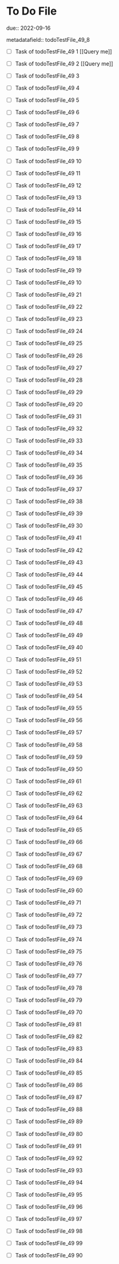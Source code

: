 # To Do File

due:: 2022-09-16

metadatafield:: todoTestFile_49_8

- [ ] Task of todoTestFile_49 1 [[Query me]]
- [ ] Task of todoTestFile_49 2 [[Query me]]
- [ ] Task of todoTestFile_49 3
- [ ] Task of todoTestFile_49 4
- [ ] Task of todoTestFile_49 5
- [ ] Task of todoTestFile_49 6
- [ ] Task of todoTestFile_49 7
- [ ] Task of todoTestFile_49 8
- [ ] Task of todoTestFile_49 9
- [ ] Task of todoTestFile_49 10

- [ ] Task of todoTestFile_49 11 
- [ ] Task of todoTestFile_49 12 
- [ ] Task of todoTestFile_49 13
- [ ] Task of todoTestFile_49 14
- [ ] Task of todoTestFile_49 15
- [ ] Task of todoTestFile_49 16
- [ ] Task of todoTestFile_49 17
- [ ] Task of todoTestFile_49 18
- [ ] Task of todoTestFile_49 19
- [ ] Task of todoTestFile_49 10

- [ ] Task of todoTestFile_49 21 
- [ ] Task of todoTestFile_49 22 
- [ ] Task of todoTestFile_49 23
- [ ] Task of todoTestFile_49 24
- [ ] Task of todoTestFile_49 25
- [ ] Task of todoTestFile_49 26
- [ ] Task of todoTestFile_49 27
- [ ] Task of todoTestFile_49 28
- [ ] Task of todoTestFile_49 29
- [ ] Task of todoTestFile_49 20

- [ ] Task of todoTestFile_49 31 
- [ ] Task of todoTestFile_49 32 
- [ ] Task of todoTestFile_49 33
- [ ] Task of todoTestFile_49 34
- [ ] Task of todoTestFile_49 35
- [ ] Task of todoTestFile_49 36
- [ ] Task of todoTestFile_49 37
- [ ] Task of todoTestFile_49 38
- [ ] Task of todoTestFile_49 39
- [ ] Task of todoTestFile_49 30

- [ ] Task of todoTestFile_49 41 
- [ ] Task of todoTestFile_49 42 
- [ ] Task of todoTestFile_49 43
- [ ] Task of todoTestFile_49 44
- [ ] Task of todoTestFile_49 45
- [ ] Task of todoTestFile_49 46
- [ ] Task of todoTestFile_49 47
- [ ] Task of todoTestFile_49 48
- [ ] Task of todoTestFile_49 49
- [ ] Task of todoTestFile_49 40

- [ ] Task of todoTestFile_49 51 
- [ ] Task of todoTestFile_49 52 
- [ ] Task of todoTestFile_49 53
- [ ] Task of todoTestFile_49 54
- [ ] Task of todoTestFile_49 55
- [ ] Task of todoTestFile_49 56
- [ ] Task of todoTestFile_49 57
- [ ] Task of todoTestFile_49 58
- [ ] Task of todoTestFile_49 59
- [ ] Task of todoTestFile_49 50

- [ ] Task of todoTestFile_49 61 
- [ ] Task of todoTestFile_49 62 
- [ ] Task of todoTestFile_49 63
- [ ] Task of todoTestFile_49 64
- [ ] Task of todoTestFile_49 65
- [ ] Task of todoTestFile_49 66
- [ ] Task of todoTestFile_49 67
- [ ] Task of todoTestFile_49 68
- [ ] Task of todoTestFile_49 69
- [ ] Task of todoTestFile_49 60

- [ ] Task of todoTestFile_49 71 
- [ ] Task of todoTestFile_49 72 
- [ ] Task of todoTestFile_49 73
- [ ] Task of todoTestFile_49 74
- [ ] Task of todoTestFile_49 75
- [ ] Task of todoTestFile_49 76
- [ ] Task of todoTestFile_49 77
- [ ] Task of todoTestFile_49 78
- [ ] Task of todoTestFile_49 79
- [ ] Task of todoTestFile_49 70


- [ ] Task of todoTestFile_49 81 
- [ ] Task of todoTestFile_49 82 
- [ ] Task of todoTestFile_49 83
- [ ] Task of todoTestFile_49 84
- [ ] Task of todoTestFile_49 85
- [ ] Task of todoTestFile_49 86
- [ ] Task of todoTestFile_49 87
- [ ] Task of todoTestFile_49 88
- [ ] Task of todoTestFile_49 89
- [ ] Task of todoTestFile_49 80


- [ ] Task of todoTestFile_49 91 
- [ ] Task of todoTestFile_49 92 
- [ ] Task of todoTestFile_49 93
- [ ] Task of todoTestFile_49 94
- [ ] Task of todoTestFile_49 95
- [ ] Task of todoTestFile_49 96
- [ ] Task of todoTestFile_49 97
- [ ] Task of todoTestFile_49 98
- [ ] Task of todoTestFile_49 99
- [ ] Task of todoTestFile_49 90
